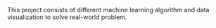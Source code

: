 This project consists of different machine learning algorithm and data visualization to solve real-world problem.
